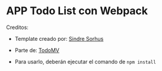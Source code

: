 # APP Todo List con Webpack

Creditos:
- Template creado por: [Sindre Sorhus](http://sindresorhus.com)
- Parte de: [TodoMV](http://todomvc.com)

- Para usarlo, deberán ejecutar el comando de ```npm install```